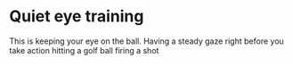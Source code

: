 # Quiet eye training 

This is keeping your eye on the ball.
Having a steady gaze right before you take action
hitting a golf ball
firing a shot